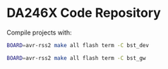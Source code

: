 # DA246X Code Repository

Compile projects with:
```sh
BOARD=avr-rss2 make all flash term -C bst_dev
```

```sh
BOARD=avr-rss2 make all flash term -C bst_gw
```
